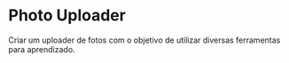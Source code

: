 # Photo Uploader

Criar um uploader de fotos com o objetivo de utilizar diversas ferramentas para aprendizado.
